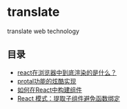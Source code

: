 # translate
translate web technology

## 目录

* [react在浏览器中到底渲染的是什么？](https://github.com/LittleBreak/translate/blob/master/What-gets-rendered-in-the-browser-2017-12-28.md)
* [protal功能的炫酷实现](https://github.com/LittleBreak/translate/blob/master/React16-portal-2017-11-19.md)
* [如何在React中构建组件](https://github.com/LittleBreak/translate/blob/master/structure-react-components-2017-11-05.md)
* [React 模式：提取子组件避免函数绑定](https://github.com/LittleBreak/translate/blob/master/avoid-binding-2017-11-04.md)